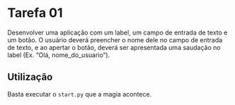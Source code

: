# Tarefa 01

Desenvolver uma aplicação com um label, um campo de entrada de
texto e um botão. O usuário deverá preencher o nome dele no campo de entrada de texto, e ao apertar o botão, deverá ser apresentada uma saudação no label (Ex. “Olá, nome_do_usuario”).


## Utilização

Basta executar o `start.py` que a magia acontece.